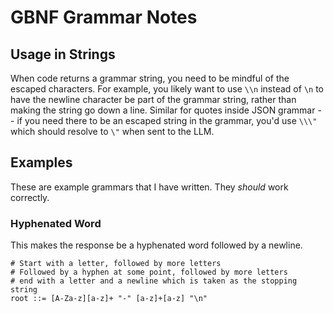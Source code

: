 # GBNF Grammar Notes

## Usage in Strings

When code returns a grammar string, you need to be mindful of the escaped characters.
For example, you likely want to use `\\n` instead of `\n` to have the newline character be part of the grammar string, rather than making the string go down a line.
Similar for quotes inside JSON grammar -- if you need there to be an escaped string in the grammar, you'd use `\\\"` which should resolve to `\"` when sent to the LLM.

## Examples

These are example grammars that I have written. They _should_ work correctly.

### Hyphenated Word

This makes the response be a hyphenated word followed by a newline.

```
# Start with a letter, followed by more letters
# Followed by a hyphen at some point, followed by more letters
# end with a letter and a newline which is taken as the stopping string
root ::= [A-Za-z][a-z]+ "-" [a-z]+[a-z] "\n"
```
